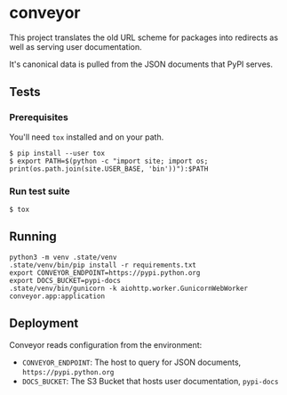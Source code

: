 # conveyor

This project translates the old URL scheme for packages into redirects as well as serving user documentation.

It's canonical data is pulled from the JSON documents that PyPI serves.

## Tests

### Prerequisites

You'll need `tox` installed and on your path.

```shell
$ pip install --user tox
$ export PATH=$(python -c "import site; import os; print(os.path.join(site.USER_BASE, 'bin'))"):$PATH
```

### Run test suite
```
$ tox
```

## Running

```shell
python3 -m venv .state/venv
.state/venv/bin/pip install -r requirements.txt
export CONVEYOR_ENDPOINT=https://pypi.python.org
export DOCS_BUCKET=pypi-docs
.state/venv/bin/gunicorn -k aiohttp.worker.GunicornWebWorker conveyor.app:application
```

## Deployment

Conveyor reads configuration from the environment:

- `CONVEYOR_ENDPOINT`: The host to query for JSON documents, `https://pypi.python.org`
- `DOCS_BUCKET`: The S3 Bucket that hosts user documentation, `pypi-docs`
